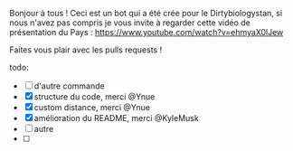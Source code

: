 Bonjour à tous !
Ceci est un bot qui a été crée pour le Dirtybiologystan, si nous n'avez pas compris je vous invite à regarder cette vidéo de présentation du Pays :
https://www.youtube.com/watch?v=ehmyaX0lJew

Faites vous plair avec les pulls requests !

todo:
- [ ] d'autre commande
- [x] structure du code, merci @Ynue
- [x] custom distance, merci @Ynue
- [x] amélioration du README, merci @KyleMusk
- [ ] autre
- [ ] 
